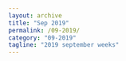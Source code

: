 ```yaml
---
layout: archive
title: "Sep 2019"
permalink: /09-2019/
category: "09-2019"
tagline: "2019 september weeks"
---
```

